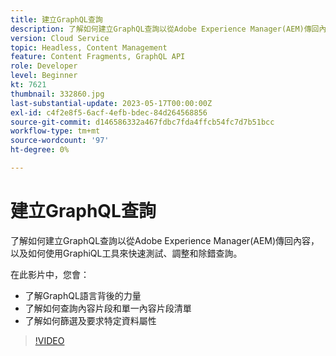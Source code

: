 ```yaml
---
title: 建立GraphQL查詢
description: 了解如何建立GraphQL查詢以從Adobe Experience Manager(AEM)傳回內容，以及如何使用GraphiQL工具來快速測試、調整和除錯查詢。
version: Cloud Service
topic: Headless, Content Management
feature: Content Fragments, GraphQL API
role: Developer
level: Beginner
kt: 7621
thumbnail: 332860.jpg
last-substantial-update: 2023-05-17T00:00:00Z
exl-id: c4f2e8f5-6acf-4efb-bdec-84d264568856
source-git-commit: d146586332a467fdbc7fda4ffcb54fc7d7b51bcc
workflow-type: tm+mt
source-wordcount: '97'
ht-degree: 0%

---
```


# 建立GraphQL查詢

了解如何建立GraphQL查詢以從Adobe Experience Manager(AEM)傳回內容，以及如何使用GraphiQL工具來快速測試、調整和除錯查詢。

在此影片中，您會：

+ 了解GraphQL語言背後的力量
+ 了解如何查詢內容片段和單一內容片段清單
+ 了解如何篩選及要求特定資料屬性

>[!VIDEO](https://video.tv.adobe.com/v/332860?quality=12&learn=on)

